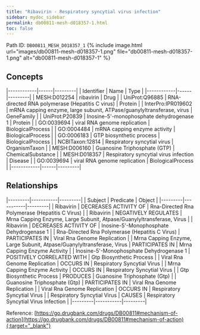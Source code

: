 ```yaml
---
title: "Ribavirin - Respiratory syncytial virus infection"
sidebar: mydoc_sidebar
permalink: db00811-mesh-d018357-1.html
toc: false 
---
```



Path ID: `DB00811_MESH_D018357_1`
{% include image.html url="images/db00811-mesh-d018357-1.png" file="db00811-mesh-d018357-1.png" alt="db00811-mesh-d018357-1" %}

## Concepts

|------------|------|---------|
| Identifier | Name | Type    |
|------------|------|---------|
| MESH:D012254 | ribavirin | Drug |
| UniProt:Q96885 | RNA-directed RNA polymerase (Hepatitis C virus) | Protein |
| InterPro:IPR019602 | mRNA capping enzyme, large subunit, ATPase/guanylyltransferase, virus | GeneFamily |
| UniProt:P20839 | Inosine-5'-monophosphate dehydrogenase 1 | Protein |
| GO:0039694 | viral RNA genome replication | BiologicalProcess |
| GO:0004484 | mRNA capping enzyme activity | BiologicalProcess |
| GO:0006183 | GTP biosynthetic process | BiologicalProcess |
| NCBITaxon:12814 | Respiratory syncytial virus | OrganismTaxon |
| MESH:D006160 | Guanosine Triphosphate (GTP) | ChemicalSubstance |
| MESH:D018357 | Respiratory syncytial virus infection | Disease |
| GO:0039694 | viral RNA genome replication | BiologicalProcess |
|------------|------|---------|

## Relationships

|---------|-----------|---------|
| Subject | Predicate | Object  |
|---------|-----------|---------|
| Ribavirin | DECREASES ACTIVITY OF | Rna-Directed Rna Polymerase (Hepatitis C Virus) |
| Ribavirin | NEGATIVELY REGULATES | Mrna Capping Enzyme, Large Subunit, Atpase/Guanylyltransferase, Virus |
| Ribavirin | DECREASES ACTIVITY OF | Inosine-5'-Monophosphate Dehydrogenase 1 |
| Rna-Directed Rna Polymerase (Hepatitis C Virus) | PARTICIPATES IN | Viral Rna Genome Replication |
| Mrna Capping Enzyme, Large Subunit, Atpase/Guanylyltransferase, Virus | PARTICIPATES IN | Mrna Capping Enzyme Activity |
| Inosine-5'-Monophosphate Dehydrogenase 1 | POSITIVELY CORRELATED WITH | Gtp Biosynthetic Process |
| Viral Rna Genome Replication | OCCURS IN | Respiratory Syncytial Virus |
| Mrna Capping Enzyme Activity | OCCURS IN | Respiratory Syncytial Virus |
| Gtp Biosynthetic Process | PRODUCES | Guanosine Triphosphate (Gtp) |
| Guanosine Triphosphate (Gtp) | PARTICIPATES IN | Viral Rna Genome Replication |
| Viral Rna Genome Replication | OCCURS IN | Respiratory Syncytial Virus |
| Respiratory Syncytial Virus | CAUSES | Respiratory Syncytial Virus Infection |
|---------|-----------|---------|

Reference: [https://go.drugbank.com/drugs/DB00811#mechanism-of-action](https://go.drugbank.com/drugs/DB00811#mechanism-of-action){:target="_blank"}
